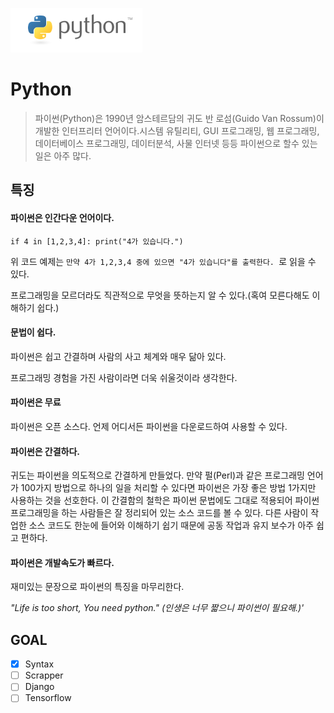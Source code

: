 ![](https://github.com/gaenglovesdev/python_challenge/blob/main/assets/pahkey_KRRKrp.png)

# Python

> 파이썬(Python)은 1990년 암스테르담의 귀도 반 로섬(Guido Van Rossum)이 개발한 인터프리터 언어이다.시스템 유틸리티, GUI 프로그래밍, 웹 프로그래밍, 데이터베이스 프로그래밍, 데이터분석, 사물 인터넷 등등 파이썬으로 할수 있는 일은 아주 많다.

## 특징

#### 파이썬은 인간다운 언어이다.

`if 4 in [1,2,3,4]: print("4가 있습니다.")`

위 코드 예제는 `만약 4가 1,2,3,4 중에 있으면 "4가 있습니다"를 출력한다. `로 읽을 수 있다.

프로그래밍을 모르더라도 직관적으로 무엇을 뜻하는지 알 수 있다.(혹여 모른다해도 이해하기 쉽다.)

#### 문법이 쉽다.

파이썬은 쉽고 간결하며 사람의 사고 체계와 매우 닮아 있다.

프로그래밍 경험을 가진 사람이라면 더욱 쉬울것이라 생각한다.

#### 파이썬은 무료

파이썬은 오픈 소스다. 언제 어디서든 파이썬을 다운로드하여 사용할 수 있다.

#### 파이썬은 간결하다.

귀도는 파이썬을 의도적으로 간결하게 만들었다. 만약 펄(Perl)과 같은 프로그래밍 언어가 100가지 방법으로 하나의 일을 처리할 수 있다면 파이썬은 가장 좋은 방법 1가지만 사용하는 것을 선호한다. 이 간결함의 철학은 파이썬 문법에도 그대로 적용되어 파이썬 프로그래밍을 하는 사람들은 잘 정리되어 있는 소스 코드를 볼 수 있다. 다른 사람이 작업한 소스 코드도 한눈에 들어와 이해하기 쉽기 때문에 공동 작업과 유지 보수가 아주 쉽고 편하다.

#### 파이썬은 개발속도가 빠르다.

재미있는 문장으로 파이썬의 특징을 마무리한다.

_"Life is too short, You need python." (인생은 너무 짧으니 파이썬이 필요해.)'_

## GOAL

- [x] Syntax
- [ ] Scrapper
- [ ] Django
- [ ] Tensorflow
